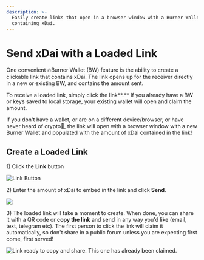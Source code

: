 ```yaml
---
description: >-
  Easily create links that open in a browser window with a Burner Wallet
  containing xDai.
---
```


# Send xDai with a Loaded Link

One convenient 🔥Burner Wallet \(BW\) feature is the ability to create a clickable link that contains xDai. The link opens up for the receiver directly in a new or existing BW, and contains the amount sent.

To receive a loaded link, simply click the link**.** If you already have a BW or keys saved to local storage, your existing wallet will open and claim the amount.

If you don't have a wallet, or are on a different device/browser, or have never heard of crypto🙂, the link will open with a browser window with a new Burner Wallet and populated with the amount of xDai contained in the link! 

## Create a Loaded Link

1\) Click the **Link** button

![Link Button](../../../../.gitbook/assets/img-1.png)

2\) Enter the amount of xDai to embed in the link and click **Send**. 

![](../../../../.gitbook/assets/img-2.png)

3\) The loaded link will take a moment to create. When done, you can share it with a QR code or **copy the link** and send in any way you'd like \(email, text, telegram etc\). The first person to click the link will claim it automatically, so don't share in a public forum unless you are expecting first come, first served!

![Link ready to copy and share. This one has already been claimed. ](../../../../.gitbook/assets/img-3.png)

